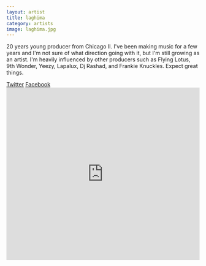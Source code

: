 ```yaml
---
layout: artist
title: laghima
category: artists
image: laghima.jpg
---
```

<p>20 years young producer from Chicago Il. I've been making music for a few years and I'm not sure of what direction going with it, but I'm still growing as an artist. I'm heavily influenced by other producers such as Flying Lotus, 9th Wonder, Yeezy, Lapalux, Dj Rashad, and Frankie Knuckles. Expect great things.</p>
<a href="https://twitter.com/weightless_ace">Twitter</a> 
<a href="https://www.facebook.com/osnaota">Facebook</a> 
<iframe width="100%" height="450" scrolling="no" frameborder="no" src="https://w.soundcloud.com/player/?url=https%3A//api.soundcloud.com/users/10313454&amp;color=999999&amp;auto_play=false&amp;hide_related=true&amp;show_artwork=false"></iframe>
